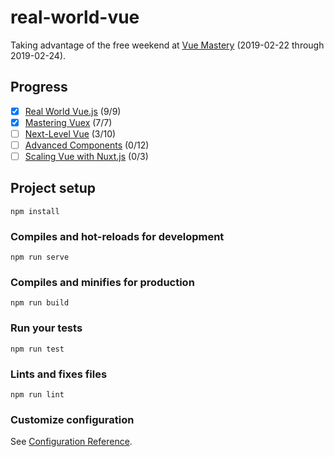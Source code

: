 # real-world-vue

Taking advantage of the free weekend at [Vue Mastery](https://www.vuemastery.com) (2019-02-22 through 2019-02-24).

## Progress

- [x] [Real World Vue.js](https://www.vuemastery.com/courses/real-world-vue-js/API-calls-with-Axios) (9/9)
- [x] [Mastering Vuex](https://www.vuemastery.com/courses/mastering-vuex/intro-to-vuex) (7/7)
- [ ] [Next-Level Vue](https://www.vuemastery.com/courses/next-level-vue/next-level-vue-orientation) (3/10)
- [ ] [Advanced Components](https://www.vuemastery.com/courses/advanced-components/the-introduction) (0/12)
- [ ] [Scaling Vue with Nuxt.js](https://www.vuemastery.com/courses/scaling-vue-with-nuxt-js/why-use-nuxt) (0/3)

## Project setup

```
npm install
```

### Compiles and hot-reloads for development

```
npm run serve
```

### Compiles and minifies for production

```
npm run build
```

### Run your tests

```
npm run test
```

### Lints and fixes files

```
npm run lint
```

### Customize configuration

See [Configuration Reference](https://cli.vuejs.org/config/).

